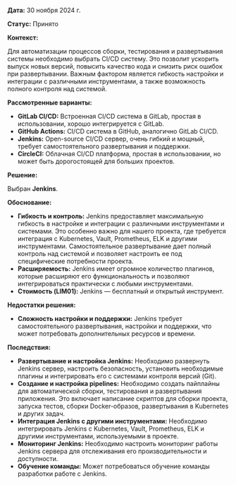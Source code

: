 **Дата:** 30 ноября 2024 г.

**Статус:** Принято

**Контекст:**

Для автоматизации процессов сборки, тестирования и развертывания системы необходимо выбрать CI/CD систему. Это позволит ускорить выпуск новых версий, повысить качество кода и снизить риск ошибок при развертывании. Важным фактором является гибкость настройки и интеграции с различными инструментами, а также возможность полного контроля над системой.

**Рассмотренные варианты:**

* **GitLab CI/CD:** Встроенная CI/CD система в GitLab, простая в использовании, хорошо интегрируется с GitLab.
* **GitHub Actions:** CI/CD система в GitHub, аналогично GitLab CI/CD.
* **Jenkins:** Open-source CI/CD сервер, очень гибкий и мощный, требует самостоятельного развертывания и поддержки.
* **CircleCI:** Облачная CI/CD платформа, простая в использовании, но может быть дорогостоящей для больших проектов.

**Решение:**

Выбран **Jenkins**.

**Обоснование:**

* **Гибкость и контроль:** Jenkins предоставляет максимальную гибкость в настройке и интеграции с различными инструментами и системами. Это особенно важно для  нашего проекта, где требуется  интеграция с  Kubernetes,  Vault,  Prometheus, ELK  и  другими  инструментами. Самостоятельное  развертывание  дает  полный  контроль  над  системой  и  позволяет  настроить  ее  под  специфические  потребности  проекта.
* **Расширяемость:**  Jenkins  имеет  огромное  количество  плагинов,  которые  расширяют  его  функциональность  и  позволяют  интегрироваться  практически  с  любыми  инструментами.
* **Стоимость (LIM01):** Jenkins —  бесплатный  и  открытый  инструмент.

**Недостатки решения:**

* **Сложность  настройки  и  поддержки:**  Jenkins  требует  самостоятельного  развертывания,  настройки  и  поддержки,  что  может  потребовать  дополнительных  ресурсов  и  времени.

**Последствия:**

* **Развертывание и настройка Jenkins:** Необходимо  развернуть  Jenkins  сервер,  настроить  безопасность,  установить  необходимые  плагины  и  интегрировать  его  с  системами  контроля  версий (Git).
* **Создание и настройка pipelines:**  Необходимо  создать  пайплайны  для  автоматической  сборки,  тестирования  и  развертывания  приложения. Это  включает  написание  скриптов  для  сборки  проекта,  запуска  тестов,  сборки  Docker-образов,  развертывания  в  Kubernetes  и  других  задач.
* **Интеграция Jenkins с другими инструментами:** Необходимо  интегрировать Jenkins с  Kubernetes,  Vault, Prometheus, ELK  и  другими  инструментами,  используемыми  в  проекте.
* **Мониторинг Jenkins:**  Необходимо  настроить  мониторинг  работы  Jenkins  сервера  для  отслеживания  его  производительности  и  доступности.
* **Обучение команды:**  Может  потребоваться  обучение  команды  разработки  работе  с  Jenkins.